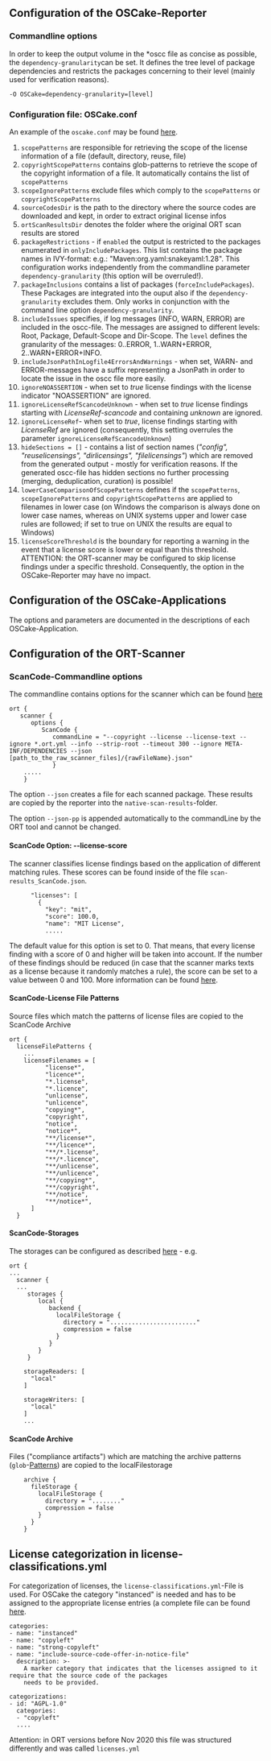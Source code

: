 ## Configuration of the OSCake-Reporter

### Commandline options
In order to keep the output volume in the \*oscc file as concise as possible, the `dependency-granularity`can be set. It defines the tree level of package dependencies and restricts the packages concerning to their level (mainly used for verification reasons).
 
`-O OSCake=dependency-granularity=[level]` 

### Configuration file: OSCake.conf

An example of the `oscake.conf` may be found [here](./examples/versionJan2022_2/oscake.conf).

1. `scopePatterns` are responsible for retrieving the scope of the license information of a file (default, directory, reuse, file)
2. `copyrightScopePatterns` contains glob-patterns to retrieve the scope of the copyright information of a file. It automatically contains the list of `scopePatterns`
3. `scopeIgnorePatterns` exclude files which comply to the `scopePatterns` or `copyrightScopePatterns`
4. `sourceCodesDir` is the path to the directory where the source codes are downloaded and kept, in order to extract original license infos
5. `ortScanResultsDir` denotes the folder where the original ORT scan results are stored
6. `packageRestrictions` - if `enabled` the output is restricted to the packages enumerated in `onlyIncludePackages`. This list contains the package names in IVY-format: e.g.: "Maven:org.yaml:snakeyaml:1.28". This configuration works independently from the commandline parameter `dependency-granularity` (this option will be overruled!).
7. `packageInclusions` contains a list of packages (`forceIncludePackages`). These Packages are integrated into the ouput also if the `dependency-granularity` excludes them. Only works in conjunction with the command line option `dependency-granularity`.
8. `includeIssues` specifies, if log messages (INFO, WARN, ERROR) are included in the oscc-file. The messages are assigned to different levels: Root, Package, Default-Scope and Dir-Scope. The `level` defines the granularity of the messages: 0..ERROR, 1..WARN+ERROR, 2..WARN+ERROR+INFO.
9. `includeJsonPathInLogfile4ErrorsAndWarnings` - when set, WARN- and ERROR-messages have a suffix representing a JsonPath in order to locate the issue in the oscc file more easily.
10. `ignoreNOASSERTION` - when set to *true* license findings with the license indicator "NOASSERTION" are ignored.
11. `ignoreLicenseRefScancodeUnknown` - when set to *true* license findings starting with *LicenseRef-scancode* and containing *unknown* are ignored.
12. `ignoreLicenseRef`- when set to *true*, license findings starting with *LicenseRef* are ignored (consequently, this setting overrules the parameter `ignoreLicenseRefScancodeUnknown`)  
13. `hideSections = []` - contains a list of section names (*"config", "reuselicensings", "dirlicensings", "filelicensings"*) which are removed from the generated output - mostly for verification reasons. If the generated oscc-file has hidden sections no further processing (merging, deduplication, curation) is possible!
14. `lowerCaseComparisonOfScopePatterns` defines if the `scopePatterns`, `scopeIgnorePatterns` and `copyrightScopePatterns` are applied to filenames in lower case (on Windows the comparison is always done on lower case names, whereas on UNIX systems upper and lower case rules are followed; if set to true on UNIX the results are equal to Windows)
15. `licenseScoreThreshold` is the boundary for reporting a warning in the event that a license score is lower or equal  than this threshold. ATTENTION: the ORT-scanner may be configured to skip license findings under a specific threshold. Consequently, the option in the OSCake-Reporter may have no impact.

## Configuration of the OSCake-Applications
The options and parameters are documented in the descriptions of each OSCake-Application.

## Configuration of the ORT-Scanner

### ScanCode-Commandline options
The commandline contains options for the scanner which can be found [here](https://scancode-toolkit.readthedocs.io/en/latest/cli-reference/basic-options.html)
```
ort {
   scanner {
      options {
         ScanCode {
            commandLine = "--copyright --license --license-text --ignore *.ort.yml --info --strip-root --timeout 300 --ignore META-INF/DEPENDENCIES --json [path_to_the_raw_scanner_files]/{rawFileName}.json"
            }
    .....
    }
```
The option `--json` creates a file for each scanned package. These results are copied by the reporter into the `native-scan-results`-folder.

The option `--json-pp` is appended automatically to the commandLine by the ORT tool and cannot be changed.

#### ScanCode Option: --license-score
The scanner classifies license findings based on the application of different matching rules. These scores can be found inside of the file `scan-results_ScanCode.json`.
```
      "licenses": [
        {
          "key": "mit",
          "score": 100.0,
          "name": "MIT License",
		  .....
```
The default value for this option is set to 0. That means, that every license finding with a score of 0 and higher will be taken into account. If the number of these findings should be reduced (in case that the scanner marks texts as a license because it randomly matches a rule), the score can be set to a value between 0 and 100. More information can be found [here](https://scancode-toolkit.readthedocs.io/en/latest/cli-reference/basic-options.html#license-score-options). 

#### ScanCode-License File Patterns
Source files which match the patterns of license files are copied to the ScanCode Archive
```
ort {
  licenseFilePatterns {
	...
    licenseFilenames = [
          "license*",
          "licence*",
          "*.license",
          "*.licence",
          "unlicense",
          "unlicence",
          "copying*",
          "copyright",
          "notice",
          "notice*",
          "**/license*",
          "**/licence*",
          "**/*.license",
          "**/*.licence",
          "**/unlicense",
          "**/unlicence",
          "**/copying*",
          "**/copyright",
          "**/notice",
          "**/notice*",
      ]
  }
```

#### ScanCode-Storages
The storages can be configured as described [here](https://github.com/oss-review-toolkit/ort/blob/master/model/src/main/resources/reference.conf) - e.g.
```
ort {
...
  scanner {
  ...
     storages {
        local {
           backend {
             localFileStorage {
               directory = "........................"
               compression = false
             }
           }
        }
     }
	  
    storageReaders: [
      "local"
    ]

    storageWriters: [
      "local"
    ]
    ...
```
#### ScanCode Archive
Files ("compliance artifacts") which are matching the archive patterns (`glob`-[Patterns](https://www.malikbrowne.com/blog/a-beginners-guide-glob-patterns)) are copied to the localFilestorage
```
    archive {
      fileStorage {
        localFileStorage {
          directory = "........"
		  compression = false
        }
      }
    }
```  
## License categorization in license-classifications.yml
For categorization of licenses, the `license-classifications.yml`-File is used. For OSCake the category "instanced" is needed and has to be assigned to the appropriate license entries (a complete file can be found [here](./examples/versionJan2022_2/license-classifications.yml).   

	categories:
	- name: "instanced"
	- name: "copyleft"
	- name: "strong-copyleft"
	- name: "include-source-code-offer-in-notice-file"
	  description: >-
		A marker category that indicates that the licenses assigned to it require that the source code of the packages
		needs to be provided.

	categorizations:
	- id: "AGPL-1.0"
	  categories:
	  - "copyleft"
	  ....

Attention: in ORT versions before Nov 2020 this file was structured differently and was called `licenses.yml`